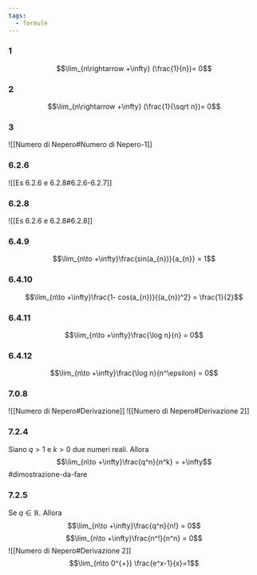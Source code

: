 ```yaml
---
tags:
  - formule
---
```




### 1
$$\lim_{n\rightarrow +\infty} (\frac{1}{n})= 0$$
### 2
$$\lim_{n\rightarrow +\infty} (\frac{1}{\sqrt n})= 0$$
### 3
![[Numero di Nepero#Numero di Nepero-1]]
### 6.2.6
![[Es 6.2.6 e 6.2.8#6.2.6-6.2.7]]
### 6.2.8
![[Es 6.2.6 e 6.2.8#6.2.8]]

### 6.4.9
$$\lim_{n\to +\infty}\frac{sin(a_{n})}{a_{n}} = 1$$
### 6.4.10
$$\lim_{n\to +\infty}\frac{1- cos(a_{n})}{(a_{n})^2} = \frac{1}{2}$$
### 6.4.11
$$\lim_{n\to +\infty}\frac{\log n}{n} = 0$$
### 6.4.12
$$\lim_{n\to +\infty}\frac{\log n}{n^\epsilon} = 0$$
### 7.0.8
![[Numero di Nepero#Derivazione]]
![[Numero di Nepero#Derivazione 2]]
### 7.2.4
Siano $q > 1$ e $k>0$ due numeri reali. Allora
$$\lim_{n\to +\infty}\frac{q^n}{n^k} = +\infty$$
#dimostrazione-da-fare 
### 7.2.5
Se $q \in \mathbb{R}$. Allora
$$\lim_{n\to +\infty}\frac{q^n}{n!} = 0$$
$$\lim_{n\to +\infty}\frac{n^!}{n^n} = 0$$
![[Numero di Nepero#Derivazione 2]]
$$\lim_{n\to 0^{+}} \frac{e^x-1}{x}=1$$